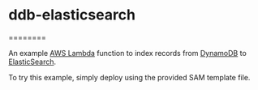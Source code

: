 # ddb-elasticsearch
========

An example [AWS Lambda](https://aws.amazon.com/lambda) function to index records from
[DynamoDB](https://aws.amazon.com/dynamodb) to [ElasticSearch](https://aws.amazon.com/elasticsearch-service).

To try this example, simply deploy using the provided SAM template file.
